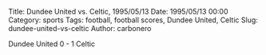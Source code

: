 Title: Dundee United vs. Celtic, 1995/05/13
Date: 1995/05/13 00:00
Category: sports
Tags: football, football scores, Dundee United, Celtic
Slug: dundee-united-vs-celtic
Author: carbonero


Dundee United 0 - 1 Celtic
